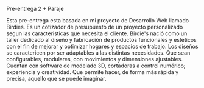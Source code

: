 Pre-entrega 2 + Paraje

Esta pre-entrega esta basada en mi proyecto de Desarrollo Web llamado Birdies. Es un cotizador de presupuesto de un proyecto personalizado segun las caracteristicas que necesita el cliente. Birdie's nació como un taller dedicado al diseño y fabricación de productos funcionales y estéticos con el fin de mejorar y optimizar hogares y espacios de trabajo. Los diseños se caractericen por ser adaptables a las distintas necesidades. Que sean configurables, modulares, con movimientos y dimensiones ajustables. Cuentan con software de modelado 3D, cortadoras a control numérico; experiencia y creatividad. Que permite hacer, de forma más rápida y precisa, aquello que se puede imaginar.

